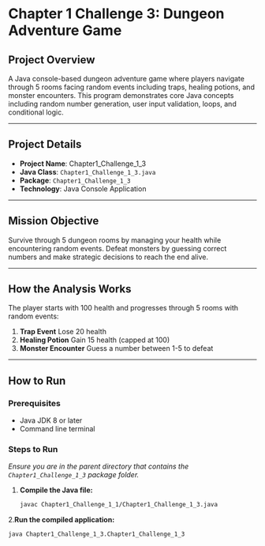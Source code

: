  # Chapter 1 Challenge 3: Dungeon Adventure Game
##  Project Overview
  A Java console-based dungeon adventure game where players navigate through 5 rooms facing random events including traps, healing potions, and monster encounters. This program demonstrates core Java concepts including random number generation, user input validation, loops, and conditional logic.
***

## Project Details
- **Project Name**: Chapter1_Challenge_1_3
- **Java Class**: `Chapter1_Challenge_1_3.java`
- **Package**: `Chapter1_Challenge_1_3`
- **Technology**: Java Console Application

***

##  Mission Objective
  Survive through 5 dungeon rooms by managing your health while encountering random events. Defeat monsters by guessing correct numbers and make strategic decisions to reach the end alive.

***

## How the Analysis Works
 The player starts with 100 health and progresses through 5 rooms with random events:
1. **Trap Event**   Lose 20 health
2. **Healing Potion**   Gain 15 health (capped at 100)
3. **Monster Encounter**    Guess a number between 1-5 to defeat

***

##  How to Run

### Prerequisites
- Java JDK 8 or later
- Command line terminal

### Steps to Run
*Ensure you are in the parent directory that contains the `Chapter1_Challenge_1_3` package folder.*

1. **Compile the Java file:**
   ```bash
   javac Chapter1_Challenge_1_1/Chapter1_Challenge_1_3.java
2.**Run the compiled application:**

   ```Bash
java Chapter1_Challenge_1_3.Chapter1_Challenge_1_3
